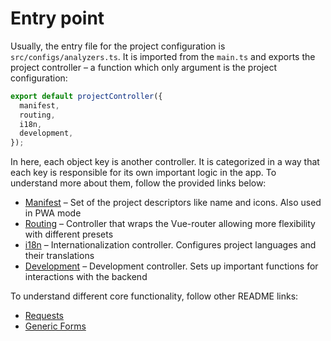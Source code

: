 # Entry point

Usually, the entry file for the project configuration is `src/configs/analyzers.ts`. It is imported from the `main.ts` and exports
the project controller – a function which only argument is the project configuration:

```ts
export default projectController({
  manifest,
  routing,
  i18n,
  development,
});
```

In here, each object key is another controller. It is categorized in a way that each key is responsible for its own important logic in the app.
To understand more about them, follow the provided links below:
* [Manifest](./manifest.md) – Set of the project descriptors like name and icons. Also used in PWA mode
* [Routing](./routing.md) – Controller that wraps the Vue-router allowing more flexibility with different presets
* [i18n](./i18n.md) – Internationalization controller. Configures project languages and their translations
* [Development](./development.md) – Development controller. Sets up important functions for interactions with the backend

To understand different core functionality, follow other README links:
* [Requests](../docs/requests.md)
* [Generic Forms](../docs/form.md)
